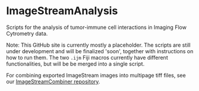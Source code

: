 # ImageStreamAnalysis
Scripts for the analysis of tumor-immune cell interactions in Imaging Flow Cytrometry data.

Note: This GitHub site is currently mostly a placeholder. The scripts are still under development and will be finalized 'soon', together with instructions on how to run them.
The two `.ijm` Fiji macros currently have different functionalities, but will be be merged into a single script.

For combining exported ImageStream images into multipage tiff files, see our [ImageStreamCombiner repository](https://github.com/BioImaging-NKI/ImageStreamCombiner).
